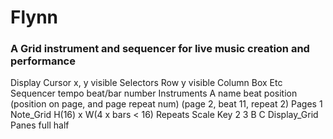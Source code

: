 # Flynn

### A Grid instrument and sequencer for live music creation and performance


Display
  Cursor
    x, y
    visible
  Selectors
    Row
      y
      visible
    Column
    Box
    Etc
  Sequencer
    tempo
    beat/bar number
    Instruments
      A
        name
        beat position (position on page, and page repeat num) (page 2, beat 11, repeat 2)
        Pages
          1
            Note_Grid
              H(16) x W(4 x bars < 16)
              Repeats
              Scale
              Key
          2
          3
      B
      C
  Display_Grid
    Panes
      full
      half
